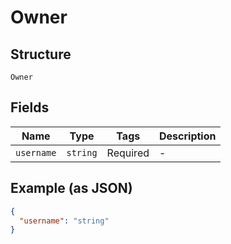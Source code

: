 
# Owner

## Structure

`Owner`

## Fields

| Name | Type | Tags | Description |
|  --- | --- | --- | --- |
| `username` | `string` | Required | - |

## Example (as JSON)

```json
{
  "username": "string"
}
```

